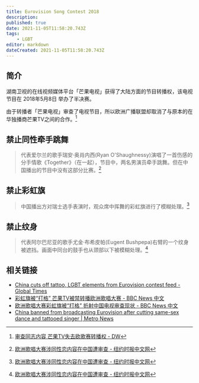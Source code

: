 ```yaml
---
title: Eurovision Song Contest 2018
description: 
published: true
date: 2021-11-05T11:58:20.743Z
tags:
    - LGBT
editor: markdown
dateCreated: 2021-11-05T11:58:20.743Z
---
```


## 简介

湖南卫视的在线视频媒体平台「芒果电视」获得了大陆方面的节目转播权，该电视节目在 2018年5月8日 举办了半决赛。

由于转播者「芒果电视」审查了电视节目，所以欧洲广播联盟却取消了与原本的在华独播商芒果TV之间的合作。[^43738386]

[^43738386]: [审查同志内容 芒果TV失去欧歌赛转播权 - DW](https://web.archive.org/web/20210526051847/https://www.dw.com/zh/审查同志内容-芒果tv失去欧歌赛转播权/a-43738386)

## 禁止同性牵手跳舞

> 代表爱尔兰的歌手瑞安·奥肖内西(Ryan O'Shaughnessy)演唱了一首伤感的分手情歌《Together》（在一起），节目中，两名男演员牵手跳舞。但在中国播出的节目中没有这部分比赛。[^20180514]

[^20180514]: [欧洲歌唱大赛涉同性恋内容在中国遭审查 - 纽约时报中文网](https://web.archive.org/web/20210604053320/https://cn.nytimes.com/culture/20180514/eurovision-china-gay-censorship/)

## 禁止彩虹旗

> 中国播出方对瑞士选手表演时，观众席中挥舞的彩虹旗进行了模糊处理。[^20180514]

## 禁止纹身

> 代表阿尔巴尼亚的歌手尤金·布希皮帕(Eugent Bushpepa)右臂的一个纹身被遮挡。画面中同台的鼓手也从颈部以下被模糊处理。[^20180514]

## 相关链接

+ [China cuts off tattoo, LGBT elements from Eurovision contest feed - Global Times](https://web.archive.org/web/20210909202556/https://www.globaltimes.cn/content/1101517.shtml)
+ [彩虹旗被“打格” 芒果TV被禁转播欧洲歌唱大赛 - BBC News 中文](https://web.archive.org/web/20210226001533/https://www.bbc.com/zhongwen/simp/world-44084473)
+ [欧洲歌唱大赛彩虹旗被“打格” 折射中国电视审查现状 - BBC News 中文](https://web.archive.org/web/20181226234832/https://www.bbc.com/zhongwen/simp/chinese-news-44098873)
+ [China banned from broadcasting Eurovision after cutting same-sex dance and tattooed singer | Metro News](https://web.archive.org/web/20210518001533/https://metro.co.uk/2018/05/10/china-banned-from-broadcasting-eurovision-after-cutting-same-sex-dance-and-tattooed-singer-7536787/)
